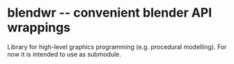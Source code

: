 blendwr -- convenient blender API wrappings
===========================================

Library for high-level graphics programming (e.g. procedural modelling).
For now it is intended to use as submodule.
